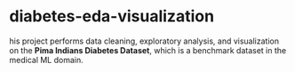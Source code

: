 # diabetes-eda-visualization
his project performs data cleaning, exploratory analysis, and visualization on the **Pima Indians Diabetes Dataset**, which is a benchmark dataset in the medical ML domain.

